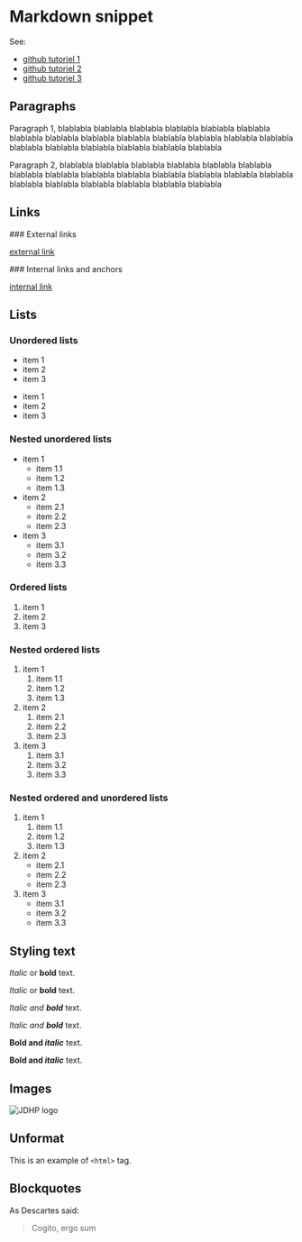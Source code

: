 <!---
This is a comment block.
Sadly, this may not work with some parser (like the one used by GitHub).
See: http://stackoverflow.com/questions/4823468/store-comments-in-markdown-syntax
-->

[//]: # (This is an other comment.)
[//]: # ( Be prudent to insert a blank line before and after this type of comments.)
[//]: # (See: http://stackoverflow.com/questions/4823468/store-comments-in-markdown-syntax)

# Markdown snippet

See:

* [github tutoriel 1](https://help.github.com/articles/markdown-basics/)
* [github tutoriel 2](https://guides.github.com/features/mastering-markdown/)
* [github tutoriel 3](https://help.github.com/articles/writing-on-github/)

## Paragraphs

Paragraph 1, blablabla blablabla blablabla blablabla blablabla blablabla
blablabla blablabla blablabla blablabla blablabla blablabla blablabla
blablabla blablabla blablabla blablabla blablabla blablabla blablabla

Paragraph 2, blablabla blablabla blablabla blablabla blablabla blablabla
blablabla blablabla blablabla blablabla blablabla blablabla blablabla
blablabla blablabla blablabla blablabla blablabla blablabla blablabla


## Links

### External links

[external link](https://help.github.com/articles/markdown-basics/)

### <a name="sec_anchor"></a>Internal links and anchors

[internal link](#sec_anchor)


## Lists

### Unordered lists

* item 1
* item 2
* item 3

- item 1
- item 2
- item 3

### Nested unordered lists

* item 1
    * item 1.1
    * item 1.2
    * item 1.3
* item 2
    * item 2.1
    * item 2.2
    * item 2.3
* item 3
    * item 3.1
    * item 3.2
    * item 3.3

### Ordered lists

1. item 1
2. item 2
3. item 3

### Nested ordered lists

1. item 1
    1. item 1.1
    2. item 1.2
    3. item 1.3
2. item 2
    1. item 2.1
    2. item 2.2
    3. item 2.3
3. item 3
    1. item 3.1
    2. item 3.2
    3. item 3.3

### Nested ordered and unordered lists

1. item 1
    1. item 1.1
    2. item 1.2
    3. item 1.3
2. item 2
    * item 2.1
    * item 2.2
    * item 2.3
3. item 3
    * item 3.1
    * item 3.2
    * item 3.3

## Styling text

*Italic* or **bold** text.

_Italic_ or __bold__ text.

*Italic and __bold__* text.

_Italic and **bold**_ text.

**Bold and _italic_** text.

__Bold and *italic*__ text.

## Images

![JDHP logo](http://www.jdhp.org/medias/images/header.jpeg)

## Unformat

This is an example of `<html>` tag.

## Blockquotes

As Descartes said:

> Cogito,
> ergo sum

